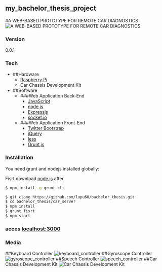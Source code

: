 ## my_bachelor_thesis_project
#A WEB-BASED PROTOTYPE FOR REMOTE CAR DIAGNOSTICS
![A WEB-BASED PROTOTYPE FOR REMOTE CAR DIAGNOSTICS](http://i.imgur.com/N42rxH4.jpg)


### Version
0.0.1

### Tech

* ##Hardware
    * [Raspberry Pi]
    * Car Chassis Development Kit
* ##Software
    * ###Web Application Back-End
        * [JavaScript]
        * [node.js]
        * [Expressjs]
        * [socket.io]
    * ###Web Application Front-End
        * [Twitter Bootstrap]
        * [jQuery]
        * [less]
        * [Grunt.js]



### Installation

You need grunt and nodejs installed globally:

Fisrt download [node.js] after
```sh
$ npm install -g grunt-cli
```

```sh
$ git clone https://github.com/lupu60/bachelor_thesis.git
$ cd bachelor_thesis/car_server
$ npm install
$ grunt fisrt
$ npm start
```
### acces [localhost:3000]

### Media
##Keyboard Controller
![keyboard_controller](http://i.imgur.com/CqawzLL.jpg)
##Gyroscope Controller
![gyroscope_controller](http://i.imgur.com/0iHm1tT.jpg)
##Speech Controller
![speech_controller](http://i.imgur.com/kVoMKjd.jpg)
##Car Chassis Development Kit
![Car Chassis Development Kit](http://i.imgur.com/huWFeCx.jpg)


[localhost:3000]:https://localhost:3000
[Raspberry Pi]:https://www.raspberrypi.org/
[JavaScript]:http://ro.wikipedia.org/wiki/JavaScript
[node.js]:https://nodejs.org/
[Expressjs]:http://expressjs.com/
[socket.io]:http://socket.io/
[Twitter Bootstrap]:http://twitter.github.com/bootstrap/
[jQuery]:http://jquery.com
[less]:http://lesscss.org/
[Grunt.js]:http://gruntjs.com/
